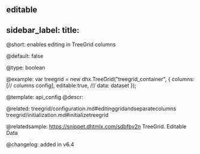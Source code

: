 editable
---
sidebar_label: 
title: 
---          

@short: 
enables editing in TreeGrid columns


@default:
false


@type: boolean

@example: 
var treegrid = new dhx.TreeGrid("treegrid_container", {
	columns: [// columns config],
	editable:true, /*!*/
	data: dataset
});


@template:	api_config
@descr: 

@related:
treegrid/configuration.md#editinggridandseparatecolumns
treegrid/initialization.md#initializetreegrid

@relatedsample: https://snippet.dhtmlx.com/sdbfbv2n	TreeGrid. Editable Data

@changelog: added in v6.4